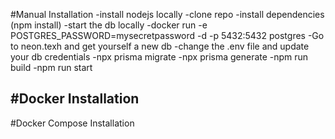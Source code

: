 #Manual Installation
-install nodejs locally
-clone repo
-install dependencies (npm install)
-start the db locally
    -docker run -e POSTGRES_PASSWORD=mysecretpassword -d -p 5432:5432  postgres
    -Go to neon.texh and get yourself a new db
-change the .env file and update your db credentials
-npx prisma migrate
-npx prisma generate
-npm run build
-npm run start


#Docker Installation
-


#Docker Compose Installation